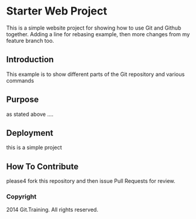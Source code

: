# Starter Web Project

This is a simple website project for
showing how to use Git and Github together.
Adding a line for rebasing example,
then more changes from my feature branch too.


## Introduction 

This example is to show  different parts of 
the Git repository and various commands

## Purpose

as stated above ....

## Deployment

this is a simple project

## How To Contribute

please4 fork this repository and then issue Pull Requests for review.

### Copyright


2014 Git.Training. All rights reserved.